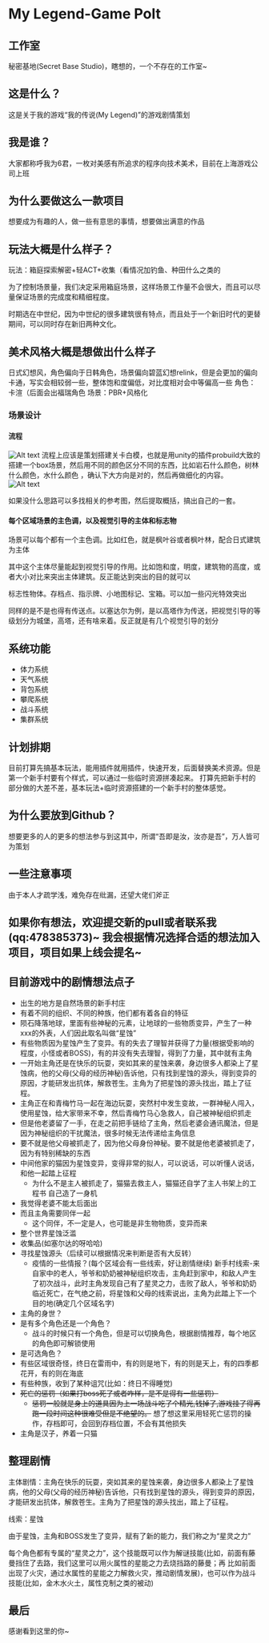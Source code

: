 # My Legend-Game Polt
## 工作室
秘密基地(Secret Base Studio)，瞎想的，一个不存在的工作室~
## 这是什么？
这是关于我的游戏“我的传说(My Legend)”的游戏剧情策划
## 我是谁？
大家都称呼我为6君，一枚对美感有所追求的程序向技术美术，目前在上海游戏公司上班
## 为什么要做这么一款项目
想要成为有趣的人，做一些有意思的事情，想要做出满意的作品
## 玩法大概是什么样子？
玩法：箱庭探索解密+轻ACT+收集（看情况加钓鱼、种田什么之类的

为了控制场景量，我们决定采用箱庭场景，这样场景工作量不会很大，而且可以尽量保证场景的完成度和精细程度。

时期选在中世纪，因为中世纪的很多建筑很有特点，而且处于一个新旧时代的更替期间，可以同时存在新旧两种文化。

## 美术风格大概是想做出什么样子
日式幻想风，角色偏向于日韩角色，场景偏向碧蓝幻想relink，但是会更加的偏向卡通，写实会相较弱一些，整体饱和度偏低，对比度相对会中等偏高一些
角色：卡渲（后面会出福瑞角色
场景：PBR+风格化

### 场景设计
#### 流程
![Alt text](Image/README/image.png)
流程上应该是策划搭建关卡白模，也就是用unity的插件probuild大致的搭建一个box场景，然后用不同的颜色区分不同的东西，比如岩石什么颜色，树林什么颜色，水什么颜色
，确认下大方向是对的，然后再做细化的内容。
![Alt text](Image/README/image-1.png)

如果没什么思路可以多找相关的参考图，然后提取概括，搞出自己的一套。
#### 每个区域场景的主色调，以及视觉引导的主体和标志物
场景可以每个都有一个主色调。比如红色，就是枫叶谷或者枫叶林，配合日式建筑为主体

其中这个主体尽量能起到视觉引导的作用。比如饱和度，明度，建筑物的高度，或者大小对比来突出主体建筑。反正能达到突出的目的就可以

标志性物体。存档点、指示牌、小地图标记、宝箱。可以加一些闪光特效突出

同样的是不是也得有传送点。以塞达尔为例，是以高塔作为传送，把视觉引导的等级划分为城堡，高塔，还有啥来着。反正就是有几个视觉引导的划分

## 系统功能
- 体力系统
- 天气系统
- 背包系统
- 攀爬系统
- 战斗系统
- 集群系统
## 计划排期
目前打算先搞基本玩法，能用插件就用插件，快速开发，后面替换美术资源。但是第一个新手村要有个样式，可以通过一些临时资源拼凑起来。
打算先把新手村的部分做的大差不差，基本玩法+临时资源搭建的一个新手村的整体感觉。
## 为什么要放到Github？
想要更多的人的更多的想法参与到这其中，所谓“吾即是汝，汝亦是吾”，万人皆可为策划
## 一些注意事项
由于本人才疏学浅，难免存在纰漏，还望大佬们斧正
## 如果你有想法，欢迎提交新的pull或者联系我(qq:478385373)~ 我会根据情况选择合适的想法加入项目，项目如果上线会提名~
## 目前游戏中的剧情想法点子
- 出生的地方是自然场景的新手村庄
- 有着不同的组织、不同的种族，他们都有着各自的特征
- 陨石降落地球，里面有些神秘的元素，让地球的一些物质变异，产生了一种xxx的外表，人们因此取名叫做“星蚀”
- 有些物质因为星蚀产生了变异。有的失去了理智并获得了力量(根据受影响的程度，小怪或者BOSS)，有的并没有失去理智，得到了力量，其中就有主角
- 一开始主角还是在快乐的玩耍，突如其来的星蚀来袭，身边很多人都染上了星蚀病，他的父母(父母的经历神秘)告诉他，只有找到星蚀的源头，得到变异的原因，才能研发出抗体，解救苍生。主角为了把星蚀的源头找出，踏上了征程。
- 主角正在和青梅竹马一起在海边玩耍，突然村中发生变故，一群神秘人闯入，使用星蚀，给大家带来不幸，然后青梅竹马心急救人，自己被神秘组织抓走
- 但是他老婆留了一手，在走之前把手链给了主角，然后老婆会通讯魔法，但是因为神秘组织的干扰魔法，很多时候无法传递给主角信息
- 要不就是他父母被抓走了，因为他父母身份神秘。要不就是他老婆被抓走了，因为有特别稀缺的东西
- 中间他家的猫因为星蚀变异，变得非常的拟人，可以说话，可以听懂人说话，和他一起踏上征程
    - 为什么不是主人被抓走了，猫猫去救主人，猫猫还自学了主人书架上的工程书 自己造了一身机
- 我觉得老婆不能太后面出
- 而且主角需要同伴一起
    - 这个同伴，不一定是人，也可能是非生物物质，变异而来
- 整个世界星蚀泛滥
- 收集品(如塞尔达的呀哈哈)
- 寻找星蚀源头（后续可以根据情况来判断是否有大反转）
    - 疫情的一些情报？(每个区域会有一些线索，好让剧情继续)
    新手村线索-来自家中的老人，爷爷和奶奶被神秘组织攻击，主角赶到家中，和敌人产生了初次战斗，此时主角发现自己有了星灵之力，击败了敌人，爷爷和奶奶临近死亡，在气绝之前，将星蚀和父母的线索说出，主角为此踏上下一个目的地(确定几个区域名字)
- 主角的身世？
- 是有多个角色还是一个角色？
    - 战斗的时候只有一个角色，但是可以切换角色，根据剧情推荐，每个地区的角色即可解锁使用
- 是可选角色？
- 有些区域很奇怪，终日在雷雨中，有的则是地下，有的则是天上，有的四季都花开，有的则在海底
- 有些种族，收到了某种诅咒(比如：终日不得睡觉)
- ~~死亡的惩罚（如果打boss死了或者咋样，是不是得有一些惩罚）~~
    - ~~惩罚一般就是身上的道具因为上一场战斗吃了个精光,钱掉了,游戏挂了得再跑一段时间这种很难受但是不绝望的。~~ 想了想这里采用轻死亡惩罚的操作，存档即可，会回到存档位置，不会有其他损失
- 主角是汉子，养着一只猫

## 整理剧情
主体剧情：主角在快乐的玩耍，突如其来的星蚀来袭，身边很多人都染上了星蚀病，他的父母(父母的经历神秘)告诉他，只有找到星蚀的源头，得到变异的原因，才能研发出抗体，解救苍生。主角为了把星蚀的源头找出，踏上了征程。

线索：星蚀

由于星蚀，主角和BOSS发生了变异，赋有了新的能力，我们称之为“星灵之力”

每个角色都有专属的“星灵之力”，这个技能既可以作为解谜技能(比如，前面有藤曼挡住了去路，我们这里可以用火属性的星能之力去烧挡路的藤曼；再
比如前面出现了火灾，通过水属性的星能之力解救火灾，推动剧情发展)，也可以作为战斗技能(比如，金木水火土，属性克制之类的被动)

## 最后
感谢看到这里的你~